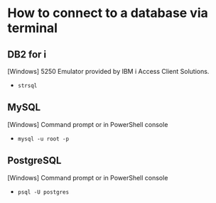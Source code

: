 # How to connect to a database via terminal

## DB2 for i

\[Windows\]
5250 Emulator provided by IBM i Access Client Solutions.
* `strsql`



## MySQL

\[Windows\]
Command prompt or in PowerShell console
* `mysql -u root -p`



## PostgreSQL

\[Windows\]
Command prompt or in PowerShell console
* `psql -U postgres`